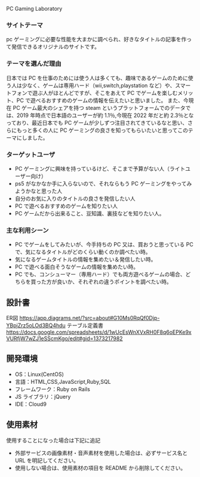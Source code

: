 PC Gaming Laboratory

### サイトテーマ

pc ゲーミングに必要な性能を大まかに調べられ、好きなタイトルの記事を作って発信できるオリジナルのサイトです。

### テーマを選んだ理由

日本では PC を仕事のためには使う人は多くても、趣味であるゲームのために使う人は少なく、ゲームは専用ハード（wii,switch,playstation など）や、スマートフォンで遊ぶ人がほとんどですが、そこをあえて PC でゲームを楽しむメリット、PC で遊べるおすすめのゲームの情報を伝えたいと思いました。
また、今現在 PC ゲーム最大のシェアを持つ steam というプラットフォームでのデータでは、2019 年時点で日本語のユーザーが約 1.1％,今現在 2022 年だと約 2.3％となっており、最近日本でも PC ゲームが少しずつ注目されてきているなと思い、さらにもっと多くの人に PC ゲーミングの良さを知ってもらいたいと思ってこのテーマにしました。

### ターゲットユーザ

- PC ゲーミングに興味を持っているけど、そこまで予算がない人（ライトユーザー向け）
- ps5 がなかなか手に入らないので、それならもう PC ゲーミングをやってみようかなと思った人
- 自分のお気に入りのタイトルの良さを発信したい人
- PC で遊べるおすすめのゲームを知りたい人
- PC ゲームだから出来ること、豆知識、裏技などを知りたい人。

### 主な利用シーン

- PC でゲームをしてみたいが、今手持ちの PC 又は、買おうと思っている PC で、気になるタイトルがどのくらい動くのか調べたい時。
- 気になるゲームタイトルの情報を集めたい＆発信したい時。
- PC で遊べる面白そうなゲームの情報を集めたい時。
- PC でも、コンシューマー（専用ハード）でも両方遊べるゲームの場合、どちらを買った方が良いか、それぞれの違うポイントを調べたい時。

## 設計書

ER図 https://app.diagrams.net/?src=about#G10Ms0RqQf0Djp-YBpjZrz5oLOd3BQ4hdu
テーブル定義書 https://docs.google.com/spreadsheets/d/1wUcEsWnXVxRH0F8q6oEPKe9xVURfjW7wZJ1eSScmKgo/edit#gid=1373217982

## 開発環境

- OS：Linux(CentOS)
- 言語：HTML,CSS,JavaScript,Ruby,SQL
- フレームワーク：Ruby on Rails
- JS ライブラリ：jQuery
- IDE：Cloud9

## 使用素材

使用することになった場合は下記に追記

- 外部サービスの画像素材・音声素材を使用した場合は、必ずサービス名と URL を明記してください。
- 使用しない場合は、使用素材の項目を README から削除してください。
